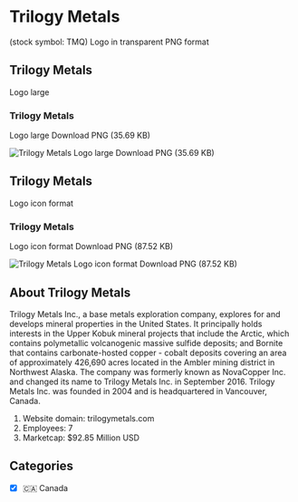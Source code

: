 # Trilogy Metals
 (stock symbol: TMQ) Logo in transparent PNG format

## Trilogy Metals
 Logo large

### Trilogy Metals
 Logo large Download PNG (35.69 KB)

![Trilogy Metals
 Logo large Download PNG (35.69 KB)](/img/orig/TMQ_BIG-5add9ed4.png)

## Trilogy Metals
 Logo icon format

### Trilogy Metals
 Logo icon format Download PNG (87.52 KB)

![Trilogy Metals
 Logo icon format Download PNG (87.52 KB)](/img/orig/TMQ-796e40fb.png)

## About Trilogy Metals


Trilogy Metals Inc., a base metals exploration company, explores for and develops mineral properties in the United States. It principally holds interests in the Upper Kobuk mineral projects that include the Arctic, which contains polymetallic volcanogenic massive sulfide deposits; and Bornite that contains carbonate-hosted copper - cobalt deposits covering an area of approximately 426,690 acres located in the Ambler mining district in Northwest Alaska. The company was formerly known as NovaCopper Inc. and changed its name to Trilogy Metals Inc. in September 2016. Trilogy Metals Inc. was founded in 2004 and is headquartered in Vancouver, Canada.

1. Website domain: trilogymetals.com
2. Employees: 7
3. Marketcap: $92.85 Million USD


## Categories
- [x] 🇨🇦 Canada
